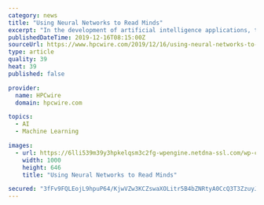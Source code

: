 ```yaml
---
category: news
title: "Using Neural Networks to Read Minds"
excerpt: "In the development of artificial intelligence applications, the holy grail is the creation of an artificial neural network that functions like the human brain. This is an elusive goal, because the human brain is an extremely complex organ that functions in ..."
publishedDateTime: 2019-12-16T08:15:00Z
sourceUrl: https://www.hpcwire.com/2019/12/16/using-neural-networks-to-read-minds/
type: article
quality: 39
heat: 39
published: false

provider:
  name: HPCwire
  domain: hpcwire.com

topics:
  - AI
  - Machine Learning

images:
  - url: https://6lli539m39y3hpkelqsm3c2fg-wpengine.netdna-ssl.com/wp-content/uploads/2019/12/shutterstock_1145166485.jpg
    width: 1000
    height: 646
    title: "Using Neural Networks to Read Minds"

secured: "3fFv9FQLEojL9hpuP64/KjwVZw3KCZswaXOLitr5B4bZNRtyA0CcQ3T3ZzuyJCjdnAGYmEoxm8GCpSR1LIGL7ehxqBvlfZi6KysdbL2TQR4MKNl6PZeW2xQNQ83Cd1UwbHUY8PSFeFpYR1sL98xt8qyq95k5telAKBbhZB9W4/8N3uFC+qH094c0gJv7lApkmVlNYgEmcIYp7clRkTH190GSk400Brr7hwbYSiplK0epPPQNlfaFtVb7x4M7YtfiBhgXetfTt5oOFf7CSoIiSA==;rDejQYS52yiwUqBx0FEfWw=="
---
```


